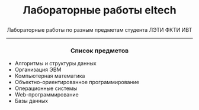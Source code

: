# <p align = "center"> Лабораторные работы eltech </p>

<p align = "center"> Лабораторные работы по разным предметам студента ЛЭТИ ФКТИ ИВТ</p>

---

### <p align = "center">Список предметов </p>

- Алгоритмы и структуры данных
- Организация ЭВМ
- Компьютерная математика
- Объектно-ориентированное программирование
- Операционные системы
- Web-программирование
- Базы данных
